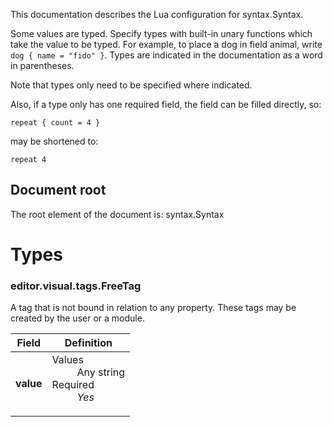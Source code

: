 This documentation describes the Lua configuration for syntax.Syntax.

Some values are typed. Specify types with built-in unary functions which take the value to be typed. For example, to place a dog in field animal, write `dog { name = "fido" }`. Types are indicated in the documentation as a word in parentheses.

Note that types only need to be specified where indicated.

Also, if a type only has one required field, the field can be filled directly, so:
```
repeat { count = 4 }
```
may be shortened to:
```
repeat 4
```

## Document root

The root element of the document is:
syntax.Syntax

# Types

### editor.visual.tags.FreeTag

A tag that is not bound in relation to any property.  These tags may be created by the user or a module.

Field | Definition
--- | ---
**value** | <dl><dt>Values</dt><dd>Any string</dd><dt>Required</dt><dd><em>Yes</em></dd></dl>